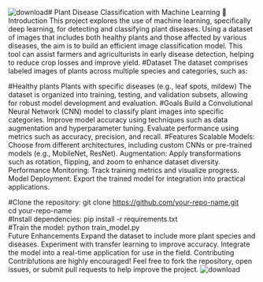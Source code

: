 ![download](https://github.com/user-attachments/assets/45cbf684-7d79-4a2e-b627-114ef48311d3)# Plant Disease Classification with Machine Learning 🌱
Introduction
This project explores the use of machine learning, specifically deep learning, for detecting and classifying plant diseases. Using a dataset of images that includes both healthy plants and those affected by various diseases, the aim is to build an efficient image classification model. This tool can assist farmers and agriculturists in early disease detection, helping to reduce crop losses and improve yield.
#Dataset
The dataset comprises labeled images of plants across multiple species and categories, such as:

#Healthy plants
Plants with specific diseases (e.g., leaf spots, mildew)
The dataset is organized into training, testing, and validation subsets, allowing for robust model development and evaluation.
#Goals
Build a Convolutional Neural Network (CNN) model to classify plant images into specific categories.
Improve model accuracy using techniques such as data augmentation and hyperparameter tuning.
Evaluate performance using metrics such as accuracy, precision, and recall.
#Features
Scalable Models: Choose from different architectures, including custom CNNs or pre-trained models (e.g., MobileNet, ResNet).
Augmentation: Apply transformations such as rotation, flipping, and zoom to enhance dataset diversity.
Performance Monitoring: Track training metrics and visualize progress.
Model Deployment: Export the trained model for integration into practical applications.

#Clone the repository:
git clone https://github.com/your-repo-name.git  
cd your-repo-name  
#Install dependencies:
pip install -r requirements.txt  
#Train the model:
python train_model.py  
Future Enhancements
Expand the dataset to include more plant species and diseases.
Experiment with transfer learning to improve accuracy.
Integrate the model into a real-time application for use in the field.
Contributing
Contrib!utions are highly encouraged! Feel free to fork the repository, open issues, or submit pull requests to help improve the project.
![download](https://github.com/user-attachments/assets/99fb66c5-0f92-4ffe-88e6-10d0e8be4c80)


